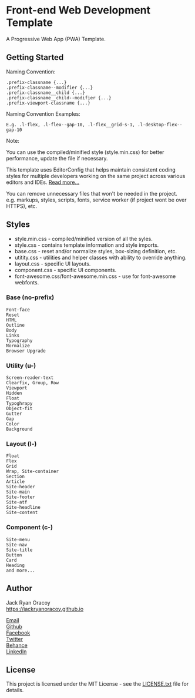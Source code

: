 # Front-end Web Development Template
  
A Progressive Web App (PWA) Template.
  
  
## Getting Started  
  
Naming Convention:  
  
```
.prefix-classname {...}  
.prefix-classname--modifier {...}  
.prefix-classname__child {...}  
.prefix-classname__child--modifier {...}  
.prefix-viewport-classname {...}  
```
  
Naming Convention Examples:  
  
```
E.g. .l-flex, .l-flex--gap-10, .l-flex__grid-s-1, .l-desktop-flex--gap-10  
```
  
Note:  
  
You can use the compiled/minified style (style.min.css) for better performance, update the file if necessary.  

This template uses EditorConfig that helps maintain consistent coding styles for multiple developers working on the same project across various editors and IDEs. [Read more...](https://editorconfig.org/)
  
You can remove unnecessary files that won't be needed in the project.  
e.g. markups, styles, scripts, fonts, service worker (if project wont be over HTTPS), etc. 
  
  
## Styles  

* style.min.css - compiled/minified version of all the syles.  
* style.css - contains template information and style imports.  
* base.css - reset and/or normalize styles, box-sizing definition, etc.  
* utitity.css - utilities and helper classes with ability to override anything.  
* layout.css - specific UI layouts.  
* component.css - specific UI components.  
* font-awesome.css/font-awesome.min.css - use for font-awesome webfonts.  
  
### Base (no-prefix)  
  
```
Font-face  
Reset  
HTML  
Outline  
Body  
Links  
Typography  
Normalize  
Browser Upgrade  
```
  
### Utility (u-)  
  
```
Screen-reader-text  
Clearfix, Group, Row  
Viewport  
Hidden  
Float  
Typoghrapy  
Object-fit  
Gutter  
Gap  
Color  
Background  
```
  
### Layout (l-)  
  
```
Float  
Flex  
Grid  
Wrap, Site-container  
Section  
Article  
Site-header  
Site-main  
Site-footer  
Site-atf  
Site-headline  
Site-content  
```
  
### Component (c-)  
  
```
Site-menu  
Site-nav  
Site-title  
Button  
Card  
Heading  
and more...  
```
    
  
## Author  
  
Jack Ryan Oracoy  
https://jackryanoracoy.github.io  
  
[Email](jackryanoracoy@gmail.com)  
[Github](https://github.com/jackryanoracoy)  
[Facebook](https://facebook.com/JackRyanOracoy)  
[Twitter](https://twitter.com/JackRyanOracoy)  
[Behance](https://www.behance.net/jackryanor7dac)  
[LinkedIn](https://www.linkedin.com/in/jackryanoracoy)  
  
  
## License  

This project is licensed under the MIT License - see the [LICENSE.txt](LICENSE.txt) file for details.  
